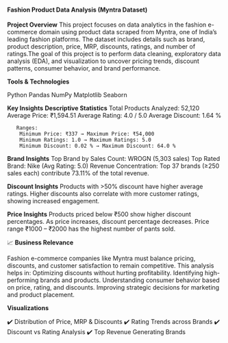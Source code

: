 #### Fashion Product Data Analysis (Myntra Dataset)
 **Project Overview**
   This project focuses on data analytics in the fashion e-commerce domain using product data scraped from Myntra, one of India’s leading fashion platforms. 
   The dataset includes details such as brand, product description, price, MRP, discounts, ratings, and number of ratings.The goal of this project is to perform 
   data cleaning, exploratory data analysis (EDA), and visualization to uncover pricing trends, discount patterns, consumer behavior, and brand performance.

**Tools & Technologies**

 Python
 Pandas
 NumPy
 Matplotlib
 Seaborn

**Key Insights**
    **Descriptive Statistics**
       Total Products Analyzed: 52,120
       Average Price: ₹1,594.51
       Average Rating: 4.0 / 5.0
       Average Discount: 1.64 %

       Ranges:
        Minimum Price: ₹337 → Maximum Price: ₹54,000
        Minimum Ratings: 1.0 → Maximum Ratings: 5.0
        Minimum Discount: 0.02 % → Maximum Discount: 64.0 %

  **Brand Insights**
      Top Brand by Sales Count: WROGN (5,303 sales)
      Top Rated Brand: Nike (Avg Rating: 5.0)
      Revenue Concentration: Top 37 brands (≥250 sales each) contribute 73.11% of the total revenue.

   **Discount Insights**
     Products with >50% discount have higher average ratings.
     Higher discounts also correlate with more customer ratings, showing increased engagement.
 
   **Price Insights**
      Products priced below ₹500 show higher discount percentages.
      As price increases, discount percentage decreases.
      Price range ₹1000 – ₹2000 has the highest number of pants sold.

📈 **Business Relevance**

Fashion e-commerce companies like Myntra must balance pricing, discounts, and customer satisfaction to remain competitive. This analysis helps in:
Optimizing discounts without hurting profitability.
Identifying high-performing brands and products.
Understanding consumer behavior based on price, rating, and discounts.
Improving strategic decisions for marketing and product placement.

 **Visualizations**

✔️ Distribution of Price, MRP & Discounts
✔️ Rating Trends across Brands
✔️ Discount vs Rating Analysis
✔️ Top Revenue Generating Brands
